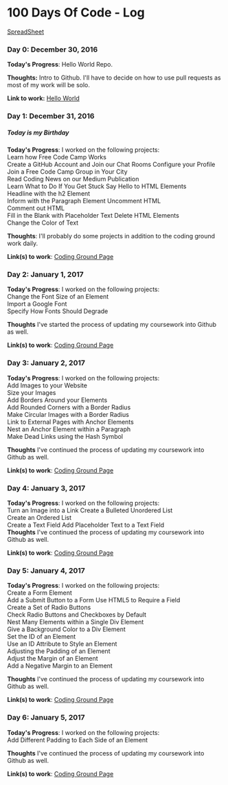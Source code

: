 # 100 Days Of Code - Log
[SpreadSheet ](https://docs.google.com/spreadsheets/d/1c5KN87svBuQN-LKivDYKhpxkaJQgio8sttpmCiHstm8/edit#gid=0)

### Day 0: December 30, 2016 

**Today's Progress**: Hello World Repo.

**Thoughts:** Intro to Github. I'll have to decide on how to use pull requests as most of my work will be solo. 

**Link to work:** [Hello World ](https://github.com/lcreech/hello-world)

### Day 1: December 31, 2016 
##### Today is my Birthday

**Today's Progress**: I worked on the following projects:  
Learn how Free Code Camp Works  
Create a GitHub Account and Join our Chat Rooms 
Configure your Profile  
Join a Free Code Camp Group in Your City  
Read Coding News on our Medium Publication  
Learn What to Do If You Get Stuck 
Say Hello to HTML Elements  
Headline with the h2 Element  
Inform with the Paragraph Element 
Uncomment HTML  
Comment out HTML  
Fill in the Blank with Placeholder Text 
Delete HTML Elements  
Change the Color of Text  

**Thoughts**: I'll probably do some projects in addition to the coding ground work daily. 

**Link(s) to work**: [Coding Ground Page](https://www.freecodecamp.com/lcreech)


### Day 2: January 1, 2017

**Today's Progress**:  I worked on the following projects:  
Change the Font Size of an Element  
Import a Google Font  
Specify How Fonts Should Degrade

**Thoughts** I've started the process of updating my coursework into Github as well.

**Link(s) to work**: [Coding Ground Page](https://www.freecodecamp.com/lcreech)




### Day 3: January 2, 2017

**Today's Progress**:  I worked on the following projects:  
Add Images to your Website  
Size your Images  
Add Borders Around your Elements  
Add Rounded Corners with a Border Radius  
Make Circular Images with a Border Radius  
Link to External Pages with Anchor Elements  
Nest an Anchor Element within a Paragraph  
Make Dead Links using the Hash Symbol 

**Thoughts** I've continued the process of updating my coursework into Github as well.

**Link(s) to work**: [Coding Ground Page](https://www.freecodecamp.com/lcreech)

### Day 4: January 3, 2017

**Today's Progress**:  I worked on the following projects:  
Turn an Image into a Link 
Create a Bulleted Unordered List  
Create an Ordered List  
Create a Text Field 
Add Placeholder Text to a Text Field  
**Thoughts** I've continued the process of updating my coursework into Github as well.

**Link(s) to work**: [Coding Ground Page](https://www.freecodecamp.com/lcreech)


### Day 5: January 4, 2017

**Today's Progress**:  I worked on the following projects:  
Create a Form Element  
Add a Submit Button to a Form 
Use HTML5 to Require a Field  
Create a Set of Radio Buttons  
Check Radio Buttons and Checkboxes by Default  
Nest Many Elements within a Single Div Element  
Give a Background Color to a Div Element  
Set the ID of an Element  
Use an ID Attribute to Style an Element  
Adjusting the Padding of an Element  
Adjust the Margin of an Element  
Add a Negative Margin to an Element 

**Thoughts** I've continued the process of updating my coursework into Github as well.

**Link(s) to work**: [Coding Ground Page](https://www.freecodecamp.com/lcreech)


### Day 6: January 5, 2017

**Today's Progress**:  I worked on the following projects:  
Add Different Padding to Each Side of an Element  

**Thoughts** I've continued the process of updating my coursework into Github as well.

**Link(s) to work**: [Coding Ground Page](https://www.freecodecamp.com/lcreech)
